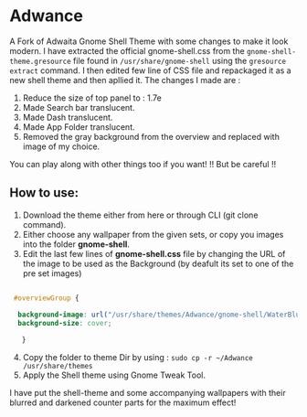 # Adwance
A Fork of Adwaita Gnome Shell Theme with some changes to make it look modern.
I have extracted the official gnome-shell.css from the `gnome-shell-theme.gresource` file found in `/usr/share/gnome-shell` using the `gresource extract` command. I then edited few line of CSS file and repackaged it as a new shell theme and then apllied it.
The changes I made are :
1. Reduce the size of top panel to : 1.7e
2. Made Search bar translucent.
3. Made Dash translucent.
4. Made App Folder translucent.
5. Removed the gray background from the overview and replaced with image of my choice.

You can play along with other things too if you want!
!! But be careful !!

## How to use:

1. Download the theme either from here or through CLI (git clone command).
2. Either choose any wallpaper from the given sets, or copy you images into the folder **gnome-shell**.
3. Edit the last few lines of **gnome-shell.css** file by changing the URL of the image to be used as the Background (by deafult its set to one of the pre set images)

``` css

 #overviewGroup {

  background-image: url("/usr/share/themes/Adwance/gnome-shell/WaterBlur.jpg");
  background-size: cover;
        
   }

```

4. Copy the folder to theme Dir by using :
`sudo cp -r ~/Adwance /usr/share/themes`
5. Apply the Shell theme using Gnome Tweak Tool.
      
I have put the shell-theme and some accompanying wallpapers with their blurred and darkened counter parts for the maximum effect!
